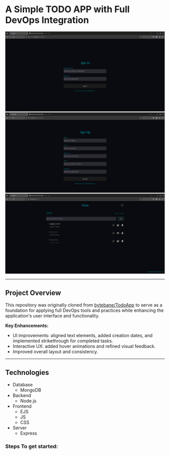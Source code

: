 # A Simple TODO APP with Full DevOps Integration

![image](/assets/1.png)
![image](/assets/0.png)
![image](/assets/2.png)

---

## Project Overview

This repository was originally cloned from [bytebane/TodoApp](https://github.com/bytebane/TodoApp.git) to serve as a foundation for applying full DevOps tools and practices while enhancing the application's user interface and functionality.

**Key Enhancements:**
- UI improvements: aligned text elements, added creation dates, and implemented strikethrough for completed tasks.
- Interactive UX: added hover animations and refined visual feedback.
- Improved overall layout and consistency.

---

## Technologies

- Database
  - MongoDB
- Backend
  - Node.js
- Frontend
  - EJS
  - JS
  - CSS
- Server
  - Express

### Steps To get started:
